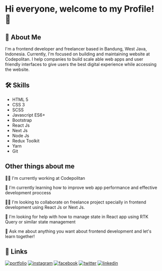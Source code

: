 # Hi everyone, welcome to my Profile! 👋

## 🚀 About Me
I'm a frontend developer and freelancer based in Bandung, West Java, Indonesia. Currently, I'm focused on building and maintaining website at Codepolitan. I help companies to build scale able web apps and user friendly interfaces to give users the best digital experience while accessing the website.

## 🛠 Skills
* HTML 5
* CSS 3
* SCSS
* Javascript ES6+
* Bootstrap
* React Js
* Next Js
* Node Js
* Redux Toolkit
* Yarn
* Git


## Other things about me
👩‍💻 I'm currently working at Codepolitan

🧠 I'm currently learning how to improve web app performance and effective development proccess

👯‍♀️ I'm looking to collaborate on freelance project specially in frontend development using React Js or Next Js.

🤔 I'm looking for help with how to manage state in React app using RTK Query or similar state management

💬 Ask me about anything you want about frontend development and let's learn together!


## 🔗 Links
[![portfolio](https://img.shields.io/badge/my_portfolio-000?style=for-the-badge&logo=ko-fi&logoColor=white)](https://novanjunaedi.com/)
[![instagram](https://img.shields.io/badge/instagram-C13584?style=for-the-badge&logo=instagram&logoColor=white)](https://instagram.com/novanjunaedi)
[![facebook](https://img.shields.io/badge/facebook-1D36F2?style=for-the-badge&logo=facebook&logoColor=white)](https://facebook.com/novanjunaedi98)
[![twitter](https://img.shields.io/badge/twitter-1DA1F2?style=for-the-badge&logo=twitter&logoColor=white)](https://twitter.com/novanjunaedi98)
[![linkedin](https://img.shields.io/badge/linkedin-0A66C2?style=for-the-badge&logo=linkedin&logoColor=white)](https://www.linkedin.com/in/novanjunaedi)
